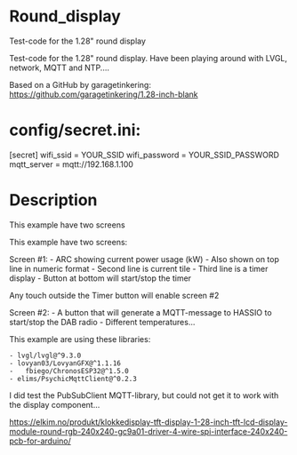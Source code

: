 # Round_display

Test-code for the 1.28" round display

Test-code for the 1.28" round display.
Have been playing around with LVGL, network, MQTT and NTP....

Based on a GitHub by garagetinkering:
	https://github.com/garagetinkering/1.28-inch-blank

# config/secret.ini:
[secret]
wifi_ssid = YOUR_SSID
wifi_password = YOUR_SSID_PASSWORD
mqtt_server = mqtt://192.168.1.100

# Description
This example have two screens

This example have two screens:

Screen #1:
	- ARC showing current power usage (kW)
	- Also shown on top line in numeric format
	- Second line is current tile
	- Third line is a timer display
	- Button at bottom will start/stop the timer

Any touch outside the Timer button will enable screen #2

Screen #2:
	- A button that will generate a MQTT-message to HASSIO to start/stop the DAB radio
	- Different temperatures...

This example are using these libraries:

	- lvgl/lvgl@^9.3.0
	- lovyan03/LovyanGFX@^1.1.16
	-	fbiego/ChronosESP32@^1.5.0
	- elims/PsychicMqttClient@^0.2.3

I did test the PubSubClient MQTT-library, but could not get it to work with the display component...

https://elkim.no/produkt/klokkedisplay-tft-display-1-28-inch-tft-lcd-display-module-round-rgb-240x240-gc9a01-driver-4-wire-spi-interface-240x240-pcb-for-arduino/

